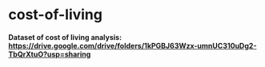 # cost-of-living

#### Dataset of cost of living analysis: https://drive.google.com/drive/folders/1kPGBJ63Wzx-umnUC310uDg2-TbQrXtuO?usp=sharing
